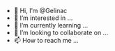 - 👋 Hi, I’m @Gelinac
- 👀 I’m interested in ...
- 🌱 I’m currently learning ...
- 💞️ I’m looking to collaborate on ...
- 📫 How to reach me ...

<!---
Gelinac/Gelinac is a ✨ special ✨ repository because its `README.md` (this file) appears on your GitHub profile.
You can click the Preview link to take a look at your changes.
--->
